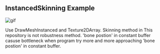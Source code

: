 ## InstancedSkinning Example

![gif](https://media.giphy.com/media/haouM5aMVVWs8w0RSh/giphy.gif)

Use DrawMeshInstanced and Texture2DArray. Skinning method in This repository is not robustness method. 'bone postion' in constant buffer casuse bottleneck when program try more and more approaching 'bone postion' in constant buffer.
